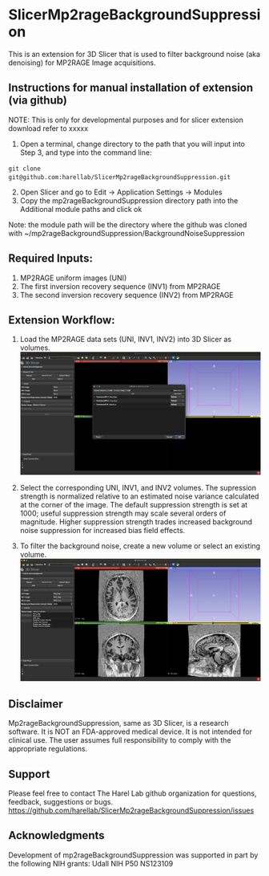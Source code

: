 # SlicerMp2rageBackgroundSuppression
This is an extension for 3D Slicer that is used to filter background noise (aka denoising) for MP2RAGE Image acquisitions.

## Instructions for manual installation of extension (via github)

NOTE: This is only for developmental purposes and for slicer extension download refer to xxxxx

1.	Open a terminal, change directory to the path that you will input into Step 3, and type into the command line:
   
`git clone git@github.com:harellab/SlicerMp2rageBackgroundSuppression.git`

2.	Open Slicer and go to Edit &rarr; Application Settings &rarr; Modules
3.	Copy the mp2rageBackgroundSuppression directory path into the Additional module paths and click ok

Note: the module path will be the directory where the github was cloned with ~/mp2rageBackgroundSuppression/BackgroundNoiseSuppression

## Required Inputs:
1. MP2RAGE uniform images (UNI) 
2. The first inversion recovery sequence (INV1) from MP2RAGE
3. The second inversion recovery sequence (INV2) from MP2RAGE

## Extension Workflow:
1. Load the MP2RAGE data sets (UNI, INV1, INV2) into 3D Slicer as volumes.
![Alt text](Screenshot1.png)

2. Select the corresponding UNI, INV1, and INV2 volumes.  The supression strength is normalized relative to an estimated noise variance calculated at the corner of the image.  The default suppression strength is set at 1000; useful suppression strength may scale several orders of magnitude.  Higher suppression strength trades increased background noise suppression for increased bias field effects.
3. To filter the background noise, create a new volume or select an existing volume.
![Alt text](Screenshot2.png)


## Disclaimer

Mp2rageBackgroundSuppression, same as 3D Slicer, is a research software. It is NOT an FDA-approved medical device. It is not intended for clinical use. The user assumes full responsibility to comply with the appropriate regulations.

## Support

Please feel free to contact The Harel Lab github organization for questions, feedback, suggestions or bugs. https://github.com/harellab/SlicerMp2rageBackgroundSuppression/issues

## Acknowledgments

Development of mp2rageBackgroundSuppression was supported in part by the following NIH grants:
Udall NIH P50 NS123109

